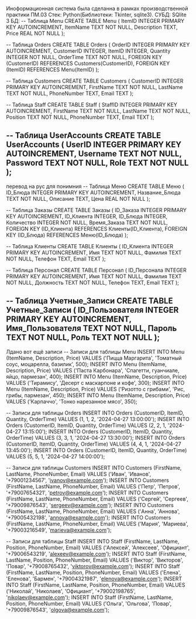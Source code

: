 Иноформационная система была сделанна в рамках производственной практики ПМ.03
Стек:
Python(Библиотеки: Tkinter, sqlite3).
СУБД: SQlite 3
БД:
-- Таблица Menu
CREATE TABLE Menu (
    ItemID INTEGER PRIMARY KEY AUTOINCREMENT,
    ItemName TEXT NOT NULL,
    Description TEXT,
    Price REAL NOT NULL
);

-- Таблица Orders
CREATE TABLE Orders (
    OrderID INTEGER PRIMARY KEY AUTOINCREMENT,
    CustomerID INTEGER,
    ItemID INTEGER,
    Quantity INTEGER NOT NULL,
    OrderTime TEXT NOT NULL,
    FOREIGN KEY (CustomerID) REFERENCES Customers(CustomerID),
    FOREIGN KEY (ItemID) REFERENCES Menu(ItemID)
);

-- Таблица Customers
CREATE TABLE Customers (
    CustomerID INTEGER PRIMARY KEY AUTOINCREMENT,
    FirstName TEXT NOT NULL,
    LastName TEXT NOT NULL,
    PhoneNumber TEXT,
    Email TEXT
);

-- Таблица Staff
CREATE TABLE Staff (
    StaffID INTEGER PRIMARY KEY AUTOINCREMENT,
    FirstName TEXT NOT NULL,
    LastName TEXT NOT NULL,
    Position TEXT NOT NULL,
    PhoneNumber TEXT,
    Email TEXT
);

-- Таблица UserAccounts
CREATE TABLE UserAccounts (
    UserID INTEGER PRIMARY KEY AUTOINCREMENT,
    Username TEXT NOT NULL,
    Password TEXT NOT NULL,
    Role TEXT NOT NULL
);
--------------
перевод на рус для понимния
-- Таблица Меню
CREATE TABLE Меню (
    ID_Блюда INTEGER PRIMARY KEY AUTOINCREMENT,
    Название_Блюда TEXT NOT NULL,
    Описание TEXT,
    Цена REAL NOT NULL
);

-- Таблица Заказы
CREATE TABLE Заказы (
    ID_Заказа INTEGER PRIMARY KEY AUTOINCREMENT,
    ID_Клиента INTEGER,
    ID_Блюда INTEGER,
    Количество INTEGER NOT NULL,
    Время_Заказа TEXT NOT NULL,
    FOREIGN KEY (ID_Клиента) REFERENCES Клиенты(ID_Клиента),
    FOREIGN KEY (ID_Блюда) REFERENCES Меню(ID_Блюда)
);

-- Таблица Клиенты
CREATE TABLE Клиенты (
    ID_Клиента INTEGER PRIMARY KEY AUTOINCREMENT,
    Имя TEXT NOT NULL,
    Фамилия TEXT NOT NULL,
    Телефон TEXT,
    Email TEXT
);

-- Таблица Персонал
CREATE TABLE Персонал (
    ID_Персонала INTEGER PRIMARY KEY AUTOINCREMENT,
    Имя TEXT NOT NULL,
    Фамилия TEXT NOT NULL,
    Должность TEXT NOT NULL,
    Телефон TEXT,
    Email TEXT
);

-- Таблица Учетные_Записи
CREATE TABLE Учетные_Записи (
    ID_Пользователя INTEGER PRIMARY KEY AUTOINCREMENT,
    Имя_Пользователя TEXT NOT NULL,
    Пароль TEXT NOT NULL,
    Роль TEXT NOT NULL
);
--------------------
Лдано вот ещё записи 
-- Записи для таблицы Menu
INSERT INTO Menu (ItemName, Description, Price) VALUES ('Пицца Маргарита', 'Томатный соус, моцарелла, базилик', 500);
INSERT INTO Menu (ItemName, Description, Price) VALUES ('Паста Карбонара', 'Спагетти, гуанчиале, яйцо, пармезан', 400);
INSERT INTO Menu (ItemName, Description, Price) VALUES ('Тирамису', 'Десерт с маскарпоне и кофе', 300);
INSERT INTO Menu (ItemName, Description, Price) VALUES ('Ризотто с грибами', 'Рис, грибы, пармезан', 450);
INSERT INTO Menu (ItemName, Description, Price) VALUES ('Карпаччо', 'Тонко нарезанное мясо', 350);

-- Записи для таблицы Orders
INSERT INTO Orders (CustomerID, ItemID, Quantity, OrderTime) VALUES (1, 1, 2, '2024-04-27 13:00:00');
INSERT INTO Orders (CustomerID, ItemID, Quantity, OrderTime) VALUES (2, 2, 1, '2024-04-27 13:15:00');
INSERT INTO Orders (CustomerID, ItemID, Quantity, OrderTime) VALUES (3, 3, 1, '2024-04-27 13:30:00');
INSERT INTO Orders (CustomerID, ItemID, Quantity, OrderTime) VALUES (4, 4, 1, '2024-04-27 13:45:00');
INSERT INTO Orders (CustomerID, ItemID, Quantity, OrderTime) VALUES (5, 5, 1, '2024-04-27 14:00:00');

-- Записи для таблицы Customers
INSERT INTO Customers (FirstName, LastName, PhoneNumber, Email) VALUES ('Иван', 'Иванов', '+79001234567', 'ivanov@example.com');
INSERT INTO Customers (FirstName, LastName, PhoneNumber, Email) VALUES ('Петр', 'Петров', '+79007654321', 'petrov@example.com');
INSERT INTO Customers (FirstName, LastName, PhoneNumber, Email) VALUES ('Сергей', 'Сергеев', '+79009876543', 'sergeev@example.com');
INSERT INTO Customers (FirstName, LastName, PhoneNumber, Email) VALUES ('Анна', 'Аннова', '+79005432198', 'annova@example.com');
INSERT INTO Customers (FirstName, LastName, PhoneNumber, Email) VALUES ('Мария', 'Мариева', '+79003216549', 'marieva@example.com');

-- Записи для таблицы Staff
INSERT INTO Staff (FirstName, LastName, Position, PhoneNumber, Email) VALUES ('Алексей', 'Алексеев', 'Официант', '+79006543219', 'alexeev@example.com');
INSERT INTO Staff (FirstName, LastName, Position, PhoneNumber, Email) VALUES ('Виктор', 'Викторов', 'Повар', '+79008765432', 'viktorov@example.com');
INSERT INTO Staff (FirstName, LastName, Position, PhoneNumber, Email) VALUES ('Елена', 'Еленова', 'Бармен', '+79004321987', 'elenova@example.com');
INSERT INTO Staff (FirstName, LastName, Position, PhoneNumber, Email) VALUES ('Николай', 'Николаев', 'Официант', '+79002198765', 'nikolaev@example.com');
INSERT INTO Staff (FirstName, LastName, Position, PhoneNumber, Email) VALUES ('Ольга', 'Ольгова', 'Повар', '+79009876543', 'olgova@example.com');
